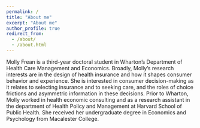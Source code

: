 ```yaml
---
permalink: /
title: "About me"
excerpt: "About me"
author_profile: true
redirect_from: 
  - /about/
  - /about.html
---
```


Molly Frean is a third-year doctoral student in Wharton’s Department of Health Care Management and Economics. Broadly, Molly’s research interests are in the design of health insurance and how it shapes consumer behavior and experience. She is interested in consumer decision-making as it relates to selecting insurance and to seeking care, and the roles of choice frictions and asymmetric information in these decisions. Prior to Wharton, Molly worked in health economic consulting and as a research assistant in the department of Health Policy and Management at Harvard School of Public Health. She received her undergraduate degree in Economics and Psychology from Macalester College.